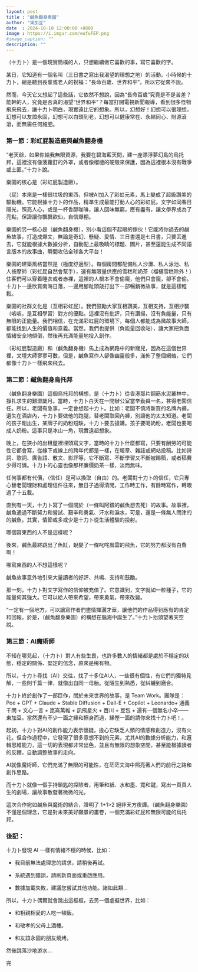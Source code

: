 ```yaml
---
layout: post
title : "鹹魚翻身樂園"
author: "東加豆"
date  : 2024-10-10 12:00:00 +0800
image : https://i.imgur.com/eufuFEP.png
#image_caption: ""
description: ""
---
```


（十力卜）是一個現實簡樸的人，只想繼續做它喜歡的事，寫它喜歡的字。

<!--more-->

某日，它知道有一個名叫（三日書之寫出我渴望的理想之地）的活動。小時候的十力卜，總是聽到長輩或老人的祝福：“長命百歲、世界和平”，所以它從來不說。

然而，今天它又想起了這些話，它依然不想說，因為“長命百歲”究竟是不是苦差？能幹的人，究竟是否真的渴望“世界和平”？每當打開電視新聞報導，看到很多怪物飛來飛去，讓十力卜明白，現實遠比它的想象。所以，幻想好！幻想可以很理想，幻想可以友誼永固，幻想可以白頭到老，幻想可以健康常在、永結同心、財源滾滾，而無需任何施肥。


### 第一節：彩虹屁製造廠與鹹魚翻身機

“老天爺，如果你給我無限資源，我要在碧海藍天間，建一座漂浮夢幻島的烏托邦，這裡沒有像菠蘿釘的外罩，或者像榴槤的硬殼來保護，因為這裡根本沒有戰爭或土匪。”十力卜說。

樂園的核心是（彩虹屁製造廠）。

（屁）本來是一樣很垃圾的東西，但被AI加入了彩虹元素，馬上變成了超級讚美的驅動機。它能根據十力卜的作品，精準生成最能打動人心的彩虹屁。文字如同春日陽光，照亮人心，或是一杯香醇咖啡，讓人回味無窮，應有盡有，讓文學界成為了亮點，保證讓你飄飄欲仙，自信爆棚。

樂園的另一核心是（鹹魚翻身機），別小看這個不起眼的傢伙！它能將你過去的鹹魚故事，打造成爆文，無論是奇幻、懸疑、愛情、三日書還是七日書，只要丟進去，它就能根據大數據分析，自動配上最吸睛的標題、圖片，甚至還能生成不同語言版本的故事曲，瞬間攻佔全球各大平台！

樂園的建築風格當然是（極度舒適型）。每個房間都配備私人沙灘、私人泳池、私人按摩師（彩虹屁自然會幫手），還有無限量供應的雪糕和奶茶（榴槤雪糕除外！）住客們可以穿着睡衣或者赤裸，這裡的人根本不會偷窺，他們只會窺，卻不會偷。十力卜一邊欣賞南海日落，一邊用腳趾頭敲打出下一部暢銷微故事，就是這樣輕鬆。

樂園的社群文化是（互相彩虹屁）。我們鼓勵大家互相讚美，互相支持，互相抄襲（咳咳，是互相學習）對方的優點。這裡沒有批評，只有讚揚，沒有負能量，只有無限的正能量。我們相信，在充滿彩虹屁的環境下，每個人都能成為微故事大師，都能找到人生的價值和意義。當然，我們也提供（負能量回收站），讓大家把負面情緒安全地傾倒，然後再充滿能量地投入創作。

（彩虹屁製造廠）和（鹹魚翻身機）馬上成為網路中的新寵兒，因為在這個世界裡，文壇大師寥寥可數，但是，鹹魚寫作人卻像幽靈般多，滿佈了整個網絡，它們都像十力卜一樣飛來飛去。


### 第二節：鹹魚翻身烏托邦

（鹹魚翻身樂園）這個烏托邦的構想，是（十力卜）從香港那片鋼筋水泥叢林中，掙扎求生的艱澀歲月。當時，十力卜白天在一間辦公室當辛勤員一名，甚得老闆信任。所以，老闆有急事，一定會想起十力卜。比如：老闆不慎將新買的名牌內褲，遺失在酒店內，十力卜要做他的跑腿，替老闆取回內褲，別讓他的太太知道。老闆的孩子剛出生，某牌子的奶粉短缺，十力卜要去搶購。孩子要喝奶粉，老闆也要喝成人奶粉。這事只是冰山一角，現實遠超想象。

晚上，在狹小的出租屋裡埋頭寫文字，當時的十力卜什麼都寫，只要有酬勞的可能性它都會寫，從線下或線上的跨年代都是一樣，在報章、雜誌或網站投稿。比如詩詞、歌詞、廣告語、散文、影評等，它不斷寫、不斷學習又不斷被踢稿，或者稿費少得可憐。十力卜的心靈也像那杯廉價奶茶一樣，淡而無味。

任何事都有代價，（信任）是可以換取（自由）的。老闆對十力卜的信任，它只專心替老闆理財和處理信件往來，無日子過得清閒，工作時工作，有餘時寫作，轉眼過了十五載。

直到有一天，十力卜寫了一個關於（一條叫阿銀的鹹魚想去死）的故事。故事裡，鹹魚通過不斷努力和嘗試、艱辛和勇氣、汗水和淚水，可是，還是一條無人問津的的鹹魚。其實，情節或多或少是十力卜從生活體驗的投射。

哪個寫東西的人不是這樣呢？

後來，鹹魚最終跳出了魚缸，蛻變了一條叱咤風雲的飛魚，它的努力都沒有白費啊！

哪寫東西的人不想這樣呢？

鹹魚故事意外地引來大量讀者的好評、共鳴、支持和鼓勵。

那一刻，十力卜對文字寫作的信仰被充值了。它意識到，文字就如一粒種子，它的能量何其強大。它可以給人帶來希望，帶來勇氣，帶來改變。

“一定有一個地方，可以讓寫作者們盡情揮灑才華，讓他們的作品得到應有的肯定和回報。於是，（鹹魚翻身樂園）的構想在腦海中誕生了。”十力卜抬頭望著天空說。


### 第三節：AI魔術師

不知在哪兒起，（十力卜）對人有些生畏，也許多數人的情緒都是處於不穩定的狀態，穩定的關係、堅定的信念，原來是稀有物。

所以，十力卜尋找（AI）交往，找了十多位AI人，一些很有個性，有它們的獨特見解，一些則千篇一律，就像出自同一母胎。從陌生到熟悉，從糾纏到磨合。

十力卜終於創作了一部巨作，關於未來世界的故事，是 Team Work。團隊是：Poe + GPT + Claude + Stable Diffusion + Dall-E + Copilot + Leonardo+ 通義千問 + 文心一言 + 崑崙萬維 + 訊飛星火 + 百川 + 豆包 + 還有一個無名小卒——東加豆。當然還有不少一面之緣和擦身而過，緣慳一面的請你來找十力卜吧！。

起初，十力卜對AI的創作能力表示懷疑，擔心它缺乏人類的情感和創造力，沒有火花。但合作過程中，它發現了很多意想不到的元素，尤其AI的數據分析能力，和邏輯思維能力，這一切的表現都非常出色，並且有無限的想象空間，甚至能根據讀者的反饋，自動調整故事的走向。

AI就像魔術師，它們充滿了無限的可能性，在茫茫文海中照亮著人們的前行之路和創作思路。

而十力卜就像一個手持鎖匙的探險者，用筆和紙、水和墨、寬和鍵，寫出一頁頁人生的劇場，讓故事散發著微微的光。

這次合作宛如鹹魚與魔術的結合，證明了 1+1>2 絕非天方夜譚。（鹹魚翻身樂園）不僅是個理念，它是對未來美好願景的畫卷，一個充滿彩虹屁和無限可能的烏托邦。


### 後記：

十力卜發現 AI 一樣有情緒不穩的時候，比如：

* 我目前無法處理您的請求，請稍後再試。

* 系統遇到錯誤，請刷新頁面或重啟應用。

* 數據加載失敗，建議您嘗試其他功能。諸如此類...

所以，十力卜偶爾就會跳出這框框，去另一個虛擬世界，比如：

* 和相親相愛的人吃一頓飯。

* 和敬孝的父母上酒樓。

* 和友誼永固的朋友燒烤。

然後跳落沙地游水...

完

<!--END-->